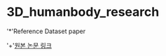 # 3D_humanbody_research

'*'Reference Dataset paper

'+'[원본 논문 링크](https://ieeexplore.ieee.org/document/9204617) 
